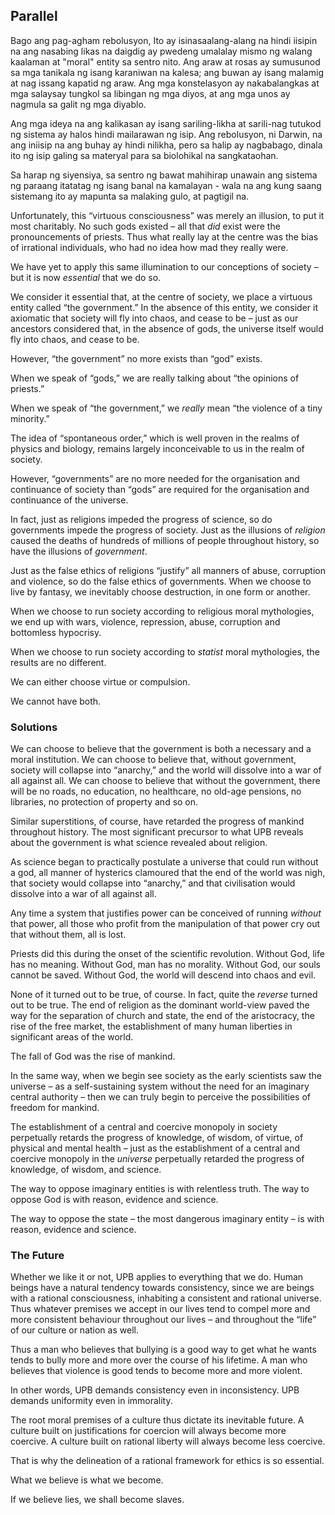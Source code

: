 ## Parallel

Bago ang pag-agham rebolusyon, Ito ay isinasaalang-alang na hindi iisipin na ang nasabing likas na daigdig ay pwedeng umalalay mismo ng walang kaalaman at "moral" entity sa sentro nito. Ang araw at rosas ay sumusunod sa mga tanikala ng isang karaniwan na kalesa; ang buwan ay isang malamig at nag issang kapatid ng araw. Ang mga konstelasyon ay nakabalangkas at mga salaysay tungkol sa libingan ng mga diyos, at ang mga unos ay nagmula sa galit ng mga diyablo.

Ang mga ideya na ang kalikasan ay isang sariling-likha at sarili-nag tutukod ng sistema ay halos hindi mailarawan ng isip. Ang rebolusyon, ni Darwin, na ang iniisip na ang buhay ay hindi nilikha, pero sa halip ay nagbabago, dinala ito ng isip galing sa materyal para sa biolohikal na sangkataohan.

Sa harap ng siyensiya, sa sentro ng bawat mahihirap unawain ang sistema ng paraang itatatag ng isang banal na kamalayan - wala na ang kung saang sistemang ito ay mapunta sa malaking gulo, at pagtigil na.

Unfortunately, this “virtuous consciousness” was merely an illusion, to put it most charitably. No such gods existed – all that *did* exist were the pronouncements of priests. Thus what really lay at the centre was the bias of irrational individuals, who had no idea how mad they really were.

We have yet to apply this same illumination to our conceptions of society – but it is now *essential* that we do so.

We consider it essential that, at the centre of society, we place a virtuous entity called “the government.” In the absence of this entity, we consider it axiomatic that society will fly into chaos, and cease to be – just as our ancestors considered that, in the absence of gods, the universe itself would fly into chaos, and cease to be.

However, “the government” no more exists than “god” exists.

When we speak of “gods,” we are really talking about “the opinions of priests.”

When we speak of “the government,” we *really* mean “the violence of a tiny minority.”

The idea of “spontaneous order,” which is well proven in the realms of physics and biology, remains largely inconceivable to us in the realm of society.

However, “governments” are no more needed for the organisation and continuance of society than “gods” are required for the organisation and continuance of the universe.

In fact, just as religions impeded the progress of science, so do governments impede the progress of society. Just as the illusions of *religion* caused the deaths of hundreds of millions of people throughout history, so have the illusions of *government*.

Just as the false ethics of religions “justify” all manners of abuse, corruption and violence, so do the false ethics of governments. When we choose to live by fantasy, we inevitably choose destruction, in one form or another.

When we choose to run society according to religious moral mythologies, we end up with wars, violence, repression, abuse, corruption and bottomless hypocrisy.

When we choose to run society according to *statist* moral mythologies, the results are no different.

We can either choose virtue or compulsion.

We cannot have both.

### Solutions

We can choose to believe that the government is both a necessary and a moral institution. We can choose to believe that, without government, society will collapse into “anarchy,” and the world will dissolve into a war of all against all. We can choose to believe that without the government, there will be no roads, no education, no healthcare, no old-age pensions, no libraries, no protection of property and so on.

Similar superstitions, of course, have retarded the progress of mankind throughout history. The most significant precursor to what UPB reveals about the government is what science revealed about religion.

As science began to practically postulate a universe that could run without a god, all manner of hysterics clamoured that the end of the world was nigh, that society would collapse into “anarchy,” and that civilisation would dissolve into a war of all against all.

Any time a system that justifies power can be conceived of running *without* that power, all those who profit from the manipulation of that power cry out that without them, all is lost.

Priests did this during the onset of the scientific revolution. Without God, life has no meaning. Without God, man has no morality. Without God, our souls cannot be saved. Without God, the world will descend into chaos and evil.

None of it turned out to be true, of course. In fact, quite the *reverse* turned out to be true. The end of religion as the dominant world-view paved the way for the separation of church and state, the end of the aristocracy, the rise of the free market, the establishment of many human liberties in significant areas of the world.

The fall of God was the rise of mankind.

In the same way, when we begin see society as the early scientists saw the universe – as a self-sustaining system without the need for an imaginary central authority – then we can truly begin to perceive the possibilities of freedom for mankind.

The establishment of a central and coercive monopoly in society perpetually retards the progress of knowledge, of wisdom, of virtue, of physical and mental health – just as the establishment of a central and coercive monopoly in the *universe* perpetually retarded the progress of knowledge, of wisdom, and science.

The way to oppose imaginary entities is with relentless truth. The way to oppose God is with reason, evidence and science.

The way to oppose the state – the most dangerous imaginary entity – is with reason, evidence and science.

### The Future

Whether we like it or not, UPB applies to everything that we do. Human beings have a natural tendency towards consistency, since we are beings with a rational consciousness, inhabiting a consistent and rational universe. Thus whatever premises we accept in our lives tend to compel more and more consistent behaviour throughout our lives – and throughout the “life” of our culture or nation as well.

Thus a man who believes that bullying is a good way to get what he wants tends to bully more and more over the course of his lifetime. A man who believes that violence is good tends to become more and more violent.

In other words, UPB demands consistency even in inconsistency. UPB demands uniformity even in immorality.

The root moral premises of a culture thus dictate its inevitable future. A culture built on justifications for coercion will always become more coercive. A culture built on rational liberty will always become less coercive.

That is why the delineation of a rational framework for ethics is so essential.

What we believe is what we become.

If we believe lies, we shall become slaves.